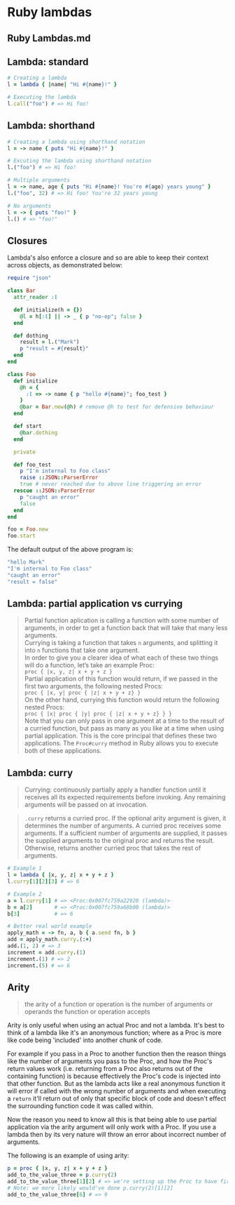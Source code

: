 # Ruby lambdas

## Ruby Lambdas.md

## Lambda: standard

```ruby
# Creating a lambda
l = lambda { |name| "Hi #{name}!" }

# Executing the lambda
l.call("foo") # => Hi foo!
```

## Lambda: shorthand

```ruby
# Creating a lambda using shorthand notation
l = -> name { puts "Hi #{name}!" }

# Excuting the lambda using shorthand notation
l.("foo") # => Hi foo!

# Multiple arguments
l = -> name, age { puts "Hi #{name}! You're #{age} years young" }
l.("foo", 32) # => Hi foo! You're 32 years young

# No arguments
l = -> { puts "foo!" }
l.() # => "foo!"
```

## Closures

Lambda's also enforce a closure and so are able to keep their context across objects, as demonstrated below:

```rb
require "json"

class Bar
  attr_reader :l

  def initialize(h = {})
    @l = h[:l] || -> _ { p "no-op"; false }
  end

  def dothing
    result = l.("Mark")
    p "result = #{result}"
  end
end

class Foo
  def initialize
    @h = {
      :l => -> name { p "hello #{name}"; foo_test }
    }
    @bar = Bar.new(@h) # remove @h to test for defensive behaviour
  end

  def start
    @bar.dothing
  end

  private

  def foo_test
    p "I'm internal to Foo class"
    raise ::JSON::ParserError
    true # never reached due to above line triggering an error
  rescue ::JSON::ParserError
    p "caught an error"
    false
  end
end

foo = Foo.new
foo.start
```

The default output of the above program is:

```bash
"hello Mark"
"I'm internal to Foo class"
"caught an error"
"result = false"
```

## Lambda: partial application vs currying

> Partial function aplication is calling a function with some number of arguments, in order to get a function back that will take that many less arguments.  
> Currying is taking a function that takes `n` arguments, and splitting it into `n` functions that take one argument.  
> In order to give you a clearer idea of what each of these two things will do a function, let’s take an example Proc:  
> `proc { |x, y, z| x + y + z }`  
> Partial application of this function would return, if we passed in the first two arguments, the following nested Procs:  
> `proc { |x, y| proc { |z| x + y + z} }`  
> On the other hand, currying this function would return the following nested Procs:  
> `proc { |x| proc { |y| proc { |z| x + y + z} } }`  
> Note that you can only pass in one argument at a time to the result of a curried function, but pass as many as you like at a time when using partial application. This is the core principal that defines these two applications. The `Proc#curry` method in Ruby allows you to execute both of these applications.

## Lambda: curry

> Currying: continuously partially apply a handler function until it receives all its expected requirements before invoking. Any remaining arguments will be passed on at invocation.

> `.curry` returns a curried proc. If the optional arity argument is given, it determines the number of arguments. A curried proc receives some arguments. If a sufficient number of arguments are supplied, it passes the supplied arguments to the original proc and returns the result. Otherwise, returns another curried proc that takes the rest of arguments.

```ruby
# Example 1
l = lambda { |x, y, z| x + y + z }
l.curry[1][2][3] # => 6

# Example 2
a = l.curry[1] # => <Proc:0x007fc759a22920 (lambda)>
b = a[2]       # => <Proc:0x007fc759a68b00 (lambda)> 
b[3]           # => 6

# Better real world example
apply_math = -> fn, a, b { a.send fn, b }
add = apply_math.curry.(:+)
add.(1, 2) # => 3
increment = add.curry.(1)
increment.(1) # => 2
increment.(5) # => 6
```

## Arity

> the arity of a function or operation is the number of arguments or operands the function or operation accepts

Arity is only useful when using an actual Proc and not a lambda. It's best to think of a lambda like it's an anonymous function; where as a Proc is more like code being 'included' into another chunk of code. 

For example if you pass in a Proc to another function then the reason things like the number of arguments you pass to the Proc, and how the Proc's return values work (i.e. returning from a Proc also returns out of the containing function) is because effectively the Proc's code is injected into that other function. But as the lambda acts like a real anonymous function it will error if called with the wrong number of arguments and when executing a `return` it'll return out of only that specific block of code and doesn't effect the surrounding function code it was called within.

Now the reason you need to know all this is that being able to use partial application via the arity argument will only work with a Proc. If you use a lambda then by its very nature will throw an error about incorrect number of arguments.

The following is an example of using arity:

```ruby
p = proc { |x, y, z| x + y + z }
add_to_the_value_three = p.curry(2)
add_to_the_value_three[1][2] # => we're setting up the Proc to have first two args pre-filled (x, y == 1, 2)
# Note: we more likely would've done p.curry(2)[1][2]
add_to_the_value_three[6] # => 9
```

